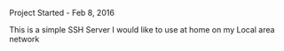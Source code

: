 Project Started - Feb 8, 2016

This is a simple SSH Server I would like to use at home on my Local area network
